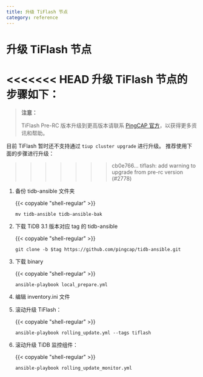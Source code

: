 ```yaml
---
title: 升级 TiFlash 节点
category: reference
---
```


# 升级 TiFlash 节点

<<<<<<< HEAD
升级 TiFlash 节点的步骤如下：
=======
> **注意：**
>
> TiFlash Pre-RC 版本升级到更高版本请联系 [PingCAP 官方](mailto:info@pingcap.com)，以获得更多资讯和帮助。

目前 TiFlash 暂时还不支持通过 `tiup cluster upgrade` 进行升级。 推荐使用下面的步骤进行升级：
>>>>>>> cb0e766... tiflash: add warning to upgrade from pre-rc version (#2778)

1. 备份 tidb-ansible 文件夹

    {{< copyable "shell-regular" >}}

    ```shell
    mv tidb-ansible tidb-ansible-bak
    ```

2. 下载 TiDB 3.1 版本对应 tag 的 tidb-ansible

    {{< copyable "shell-regular" >}}

    ```shell
    git clone -b $tag https://github.com/pingcap/tidb-ansible.git
    ```

3. 下载 binary

    {{< copyable "shell-regular" >}}

    ```shell
    ansible-playbook local_prepare.yml
    ```

4. 编辑 inventory.ini 文件

5. 滚动升级 TiFlash：

    {{< copyable "shell-regular" >}}

    ```shell
    ansible-playbook rolling_update.yml --tags tiflash
    ```

6. 滚动升级 TiDB 监控组件：

    {{< copyable "shell-regular" >}}

    ```shell
    ansible-playbook rolling_update_monitor.yml
    ```
